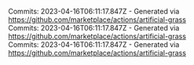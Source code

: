 Commits: 2023-04-16T06:11:17.847Z - Generated via https://github.com/marketplace/actions/artificial-grass
<br>
Commits: 2023-04-16T06:11:17.847Z - Generated via https://github.com/marketplace/actions/artificial-grass
<br>
Commits: 2023-04-16T06:11:17.847Z - Generated via https://github.com/marketplace/actions/artificial-grass
<br>
